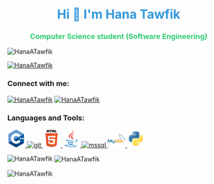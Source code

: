 <h1 align="center" style="color: #3498db;">Hi 🫶 I'm Hana Tawfik</h1>
<h3 align="center" style="color: #2ecc71;"> Computer Science student (Software Engineering)</h3>
<p align="left"> <img src="https://komarev.com/ghpvc/?username=HanaATawfik&label=Profile%20views&color=0e75b6&style=flat" alt="HanaATawfik" /> </p>
<p align="left"> <a href="https://github.com/ryo-ma/github-profile-trophy"><img src="https://github-profile-trophy.vercel.app/?username=HanaATawfik" alt="HanaATawfik" /></a> </p>
<h3 align="left">Connect with me:</h3>
<p align="left">
<a href="https://www.linkedin.com/in/hana-tawfik-08765924a/" target="blank"><img align="center" src="https://raw.githubusercontent.com/rahuldkjain/github-profile-readme-generator/master/src/images/icons/Social/linked-in-alt.svg" alt="HanaATawfik" height="30" width="40" /></a>
<a href="https://codeforces.com/profile/HanaBanana" target="blank"><img align="center" src="https://raw.githubusercontent.com/rahuldkjain/github-profile-readme-generator/master/src/images/icons/Social/codeforces.svg" alt="HanaATawfik" height="30" width="40" /></a>
</p>
<h3 align="left">Languages and Tools:</h3>
<p align="left"> <a href="https://www.w3schools.com/cpp/" target="_blank" rel="noreferrer"> <img src="https://raw.githubusercontent.com/devicons/devicon/master/icons/cplusplus/cplusplus-original.svg" alt="cplusplus" width="40" height="40"/> </a> 
<a href="https://git-scm.com/" target="_blank" rel="noreferrer"> <img src="https://www.vectorlogo.zone/logos/git-scm/git-scm-icon.svg" alt="git" width="40" height="40"/> </a> <a href="https://www.w3.org/html/" target="_blank" rel="noreferrer"> <img src="https://raw.githubusercontent.com/devicons/devicon/master/icons/html5/html5-original-wordmark.svg" alt="html5" width="40" height="40"/> </a>
  <a href="https://www.java.com" target="_blank" rel="noreferrer"> <img src="https://raw.githubusercontent.com/devicons/devicon/master/icons/java/java-original.svg" alt="java" width="40" height="40"/> </a> 
  <a href="https://www.microsoft.com/en-us/sql-server" target="_blank" rel="noreferrer"> <img src="https://www.svgrepo.com/show/303229/microsoft-sql-server-logo.svg" alt="mssql" width="40" height="40"/> </a> <a href="https://www.mysql.com/" target="_blank" rel="noreferrer"> <img src="https://raw.githubusercontent.com/devicons/devicon/master/icons/mysql/mysql-original-wordmark.svg" alt="mysql" width="40" height="40"/> </a> <a href="https://www.python.org" target="_blank" rel="noreferrer"> <img src="https://raw.githubusercontent.com/devicons/devicon/master/icons/python/python-original.svg" alt="python" width="40" height="40"/> </a>
 </p>
<p><img align="left" src="https://github-readme-stats.vercel.app/api/top-langs?username=HanaATawfik&show_icons=true&locale=en&layout=compact" alt="HanaATawfik" /></p>

<p>&nbsp;<img align="center" src="https://github-readme-stats.vercel.app/api?username=HanaATawfik&show_icons=true&locale=en" alt="HanaATawfik" /></p>

<p><img align="center" src="https://github-readme-streak-stats.herokuapp.com/?user=HanaATawfik&" alt="HanaATawfik" /></p>
